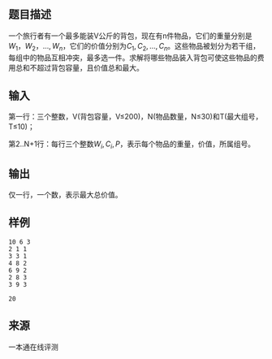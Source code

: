## 题目描述

一个旅行者有一个最多能装V公斤的背包，现在有n件物品，它们的重量分别是$W_1，W_2，...,W_n$，它们的价值分别为$C_1,C_2,...,C_n$。这些物品被划分为若干组，每组中的物品互相冲突，最多选一件。求解将哪些物品装入背包可使这些物品的费用总和不超过背包容量，且价值总和最大。

## 输入

第一行：三个整数，V(背包容量，V≤200)，N(物品数量，N≤30)和T(最大组号，T≤10)；

第2..N+1行：每行三个整数$W_i,C_i,P$，表示每个物品的重量，价值，所属组号。

## 输出

仅一行，一个数，表示最大总价值。

## 样例

```input1
10 6 3
2 1 1
3 3 1
4 8 2
6 9 2
2 8 3
3 9 3

```

```output1
20
```


 ## 来源

 一本通在线评测 